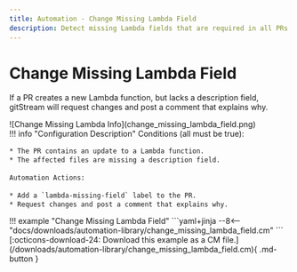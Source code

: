 ```yaml
---
title: Automation - Change Missing Lambda Field
description: Detect missing Lambda fields that are required in all PRs.
---
```

# Change Missing Lambda Field

If a PR creates a new Lambda function, but lacks a description field, gitStream will request changes and post a comment that explains why. 

<div class="automationImage" style="align:right" markdown="1">
![Change Missing Lambda Info](change_missing_lambda_field.png)
</div>
<div class="automationDescription" markdown="1">
!!! info "Configuration Description"
    Conditions (all must be true):

    * The PR contains an update to a Lambda function.
    * The affected files are missing a description field.

    Automation Actions:

    * Add a `lambda-missing-field` label to the PR.
    * Request changes and post a comment that explains why.
</div>
<div class="automationExample" markdown="1">
!!! example "Change Missing Lambda Field"
    ```yaml+jinja
    --8<-- "docs/downloads/automation-library/change_missing_lambda_field.cm"
    ```
    <div class="result" markdown>
      <span>
      [:octicons-download-24: Download this example as a CM file.](/downloads/automation-library/change_missing_lambda_field.cm){ .md-button }
      </span>
    </div>
</div>
